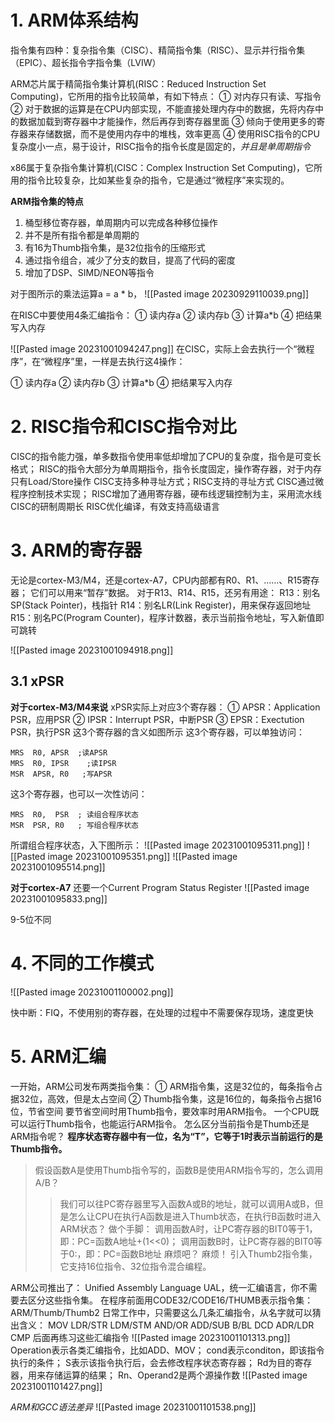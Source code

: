 # 1. ARM体系结构
指令集有四种：复杂指令集（CISC）、精简指令集（RISC）、显示并行指令集（EPIC）、超长指令字指令集（LVIW）

ARM芯片属于精简指令集计算机(RISC：Reduced Instruction Set Computing)，它所用的指令比较简单，有如下特点：
① 对内存只有读、写指令
② 对于数据的运算是在CPU内部实现，不能直接处理内存中的数据，先将内存中的数据加载到寄存器中才能操作，然后再存到寄存器里面
③ 倾向于使用更多的寄存器来存储数据，而不是使用内存中的堆栈，效率更高 
④ 使用RISC指令的CPU复杂度小一点，易于设计，RISC指令的指令长度是固定的，*并且是单周期指令*

x86属于复杂指令集计算机(CISC：Complex Instruction Set Computing)，它所用的指令比较复杂，比如某些复杂的指令，它是通过“微程序”来实现的。

**ARM指令集的特点**
1. 桶型移位寄存器，单周期内可以完成各种移位操作
2. 并不是所有指令都是单周期的
3. 有16为Thumb指令集，是32位指令的压缩形式
4. 通过指令组合，减少了分支的数目，提高了代码的密度
5. 增加了DSP、SIMD/NEON等指令


对于图所示的乘法运算a = a * b，
![[Pasted image 20230929110039.png]]

在RISC中要使用4条汇编指令：
① 读内存a
② 读内存b
③ 计算a\*b
④ 把结果写入内存

![[Pasted image 20231001094247.png]]
在CISC，实际上会去执行一个“微程序”，在“微程序”里，一样是去执行这4操作：

① 读内存a
② 读内存b
③ 计算a\*b
④ 把结果写入内存

# 2. RISC指令和CISC指令对比
CISC的指令能力强，单多数指令使用率低却增加了CPU的复杂度，指令是可变长格式；
RISC的指令大部分为单周期指令，指令长度固定，操作寄存器，对于内存只有Load/Store操作
CISC支持多种寻址方式；RISC支持的寻址方式
CISC通过微程序控制技术实现；
RISC增加了通用寄存器，硬布线逻辑控制为主，采用流水线
CISC的研制周期长
RISC优化编译，有效支持高级语言



# 3. ARM的寄存器
无论是cortex-M3/M4，还是cortex-A7，CPU内部都有R0、R1、……、R15寄存器；
它们可以用来“暂存”数据。
对于R13、R14、R15，还另有用途：
R13：别名SP(Stack Pointer)，栈指针
R14：别名LR(Link Register)，用来保存返回地址
R15：别名PC(Program Counter)，程序计数器，表示当前指令地址，写入新值即可跳转

![[Pasted image 20231001094918.png]]


## 3.1 xPSR
**对于cortex-M3/M4来说**
xPSR实际上对应3个寄存器：
① APSR：Application PSR，应用PSR
② IPSR：Interrupt PSR，中断PSR
③ EPSR：Exectution PSR，执行PSR
这3个寄存器的含义如图所示
这3个寄存器，可以单独访问：
```
MRS  R0, APSR  ;读APSR
MRS  R0, IPSR    ;读IPSR
MSR  APSR, R0   ;写APSR
```

这3个寄存器，也可以一次性访问：
```
MRS  R0,  PSR  ; 读组合程序状态
MSR  PSR, R0   ; 写组合程序状态
```

所谓组合程序状态，入下图所示：
![[Pasted image 20231001095311.png]]
![[Pasted image 20231001095351.png]]
![[Pasted image 20231001095514.png]]

**对于cortex-A7**
还要一个Current Program Status Register
![[Pasted image 20231001095833.png]]

9-5位不同


# 4. 不同的工作模式
![[Pasted image 20231001100002.png]]



快中断：FIQ，不使用别的寄存器，在处理的过程中不需要保存现场，速度更快


# 5. ARM汇编
一开始，ARM公司发布两类指令集：
① ARM指令集，这是32位的，每条指令占据32位，高效，但是太占空间
② Thumb指令集，这是16位的，每条指令占据16位，节省空间
要节省空间时用Thumb指令，要效率时用ARM指令。
一个CPU既可以运行Thumb指令，也能运行ARM指令。
怎么区分当前指令是Thumb还是ARM指令呢？
**程序状态寄存器中有一位，名为“T”，它等于1时表示当前运行的是Thumb指令。**
>假设函数A是使用Thumb指令写的，函数B是使用ARM指令写的，怎么调用A/B？
>>我们可以往PC寄存器里写入函数A或B的地址，就可以调用A或B，但是怎么让CPU在执行A函数是进入Thumb状态，在执行B函数时进入ARM状态？
做个手脚：
调用函数A时，让PC寄存器的BIT0等于1，即：PC=函数A地址+(1<<0)；
调用函数B时，让PC寄存器的BIT0等于0:，即：PC=函数B地址
麻烦吧？
麻烦！
引入Thumb2指令集，
它支持16位指令、32位指令混合编程。


ARM公司推出了： Unified Assembly Language
UAL，统一汇编语言，你不需要去区分这些指令集。
在程序前面用CODE32/CODE16/THUMB表示指令集：ARM/Thumb/Thumb2
日常工作中，只需要这么几条汇编指令，从名字就可以猜出含义：
MOV
LDR/STR
LDM/STM
AND/OR
ADD/SUB
B/BL
DCD
ADR/LDR
CMP
后面再练习这些汇编指令
![[Pasted image 20231001101313.png]]
Operation表示各类汇编指令，比如ADD、MOV；
cond表示conditon，即该指令执行的条件；
S表示该指令执行后，会去修改程序状态寄存器；
Rd为目的寄存器，用来存储运算的结果；
Rn、Operand2是两个源操作数
![[Pasted image 20231001101427.png]]


*ARM和GCC语法差异*
![[Pasted image 20231001101538.png]]

